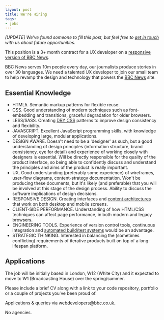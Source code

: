 ```yaml
---
layout: post
title: We're Hiring
tags:
- jobs
---
```

_[UPDATE] We've found someone to fill this post, but feel free to [get in
touch](mailto:webdevelopers@bbc.co.uk) with us about future opportunities._

This position is a 3+ month contract for a UX developer on a [responsive
version of BBC News](http://blog.responsivenews.co.uk).

BBC News serves 10m people every day, our journalists produce stories in over
30 languages. We need a talented UX developer to join our small team to help
revamp the design and technology that powers the [BBC
News](http://www.bbc.co.uk/news) site.

<!-- more -->

## Essential Knowledge

  * HTML5. Semantic markup patterns for flexible reuse.
  * CSS. Good understanding of modern techniques such as font-embedding and transitions, graceful degradation for older browsers.
  * LESS/SASS. Creating [DRY CSS](http://blog.responsivenews.co.uk/blog/2011/11/08/responsive-css-that-scales/) patterns to improve design consistency and flexibility.
  * JAVASCRIPT. Excellent JavaScript programming skills, with knowledge of developing large, modular applications.
  * DESIGN AWARE. Doesn't need to be a 'designer' as such, but a good understanding of design principles (information structure, brand consistency, eye for detail) and experience of working closely with designers is essential. Will be directly responsible for the quality of the product interface, so being able to confidently discuss and understand the principles and aims of the product is really important.
  * UX. Good understanding (preferably some experience) of wireframes, user-flow diagrams, content-strategy documentation. Won't be producing these documents, but it's likely (and preferable) that you will be involved at this stage of the design process. Ability to discuss the software implications of design decisions.
  * RESPONSIVE DESIGN. Creating interfaces and [content architectures](http://blog.responsivenews.co.uk/blog/2011/11/11/axes-of-responsive-design/) that work on both desktop and mobile screens.
  * CLIENT-SIDE PERFORMANCE. Understanding of how HTML/CSS techniques can affect page performance, in both modern and legacy browsers.
  * ENGINEERING TOOLS. Experience of version control tools, continuous integration and [automated build/test systems](https://github.com/bbc) would be an advantage.
  * STRATEGIC THINKING. Interested in balancing the (sometimes conflicting) requirements of iterative products built on top of a long-lifespan platform.

## Applications

The job will be initially based in London, W12 (White City) and it expected to
move to W1 (Broadcasting House) over the spring/summer.

Please include a brief CV along with a link to your code repository, portfolio
or a couple of projects you've been proud of.

Applications & queries via
[webdevelopers@bbc.co.uk](mailto:webdevelopers@bbc.co.uk).

No agencies.

